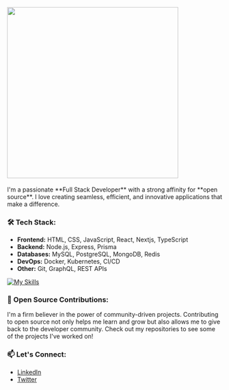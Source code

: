 
## <img width="400" src="https://readme-typing-svg.herokuapp.com?font=JetBrains+Mono&weight=600&size=30&duration=3000&color=2AF7B4&width=535&lines=Hi%2C+I'm+Amit%F0%9F%91%8B;Let's+Connect!"/>
</div>
I'm a passionate **Full Stack Developer** with a strong affinity for **open source**. I love creating seamless, efficient, and innovative applications that make a difference.

### 🛠️ Tech Stack:
- **Frontend:** HTML, CSS, JavaScript, React, Nextjs, TypeScript 
- **Backend:** Node.js, Express, Prisma
- **Databases:**  MySQL, PostgreSQL, MongoDB, Redis
- **DevOps:** Docker, Kubernetes, CI/CD
- **Other:** Git, GraphQL, REST APIs

 [![My Skills](https://skillicons.dev/icons?i=html,css,js,react,next,ts,nodejs,express,prisma,postgres,mongo,redis,docker,kubernetes,git,graphql)](https://skillicons.dev)

### 🌟 Open Source Contributions:
I'm a firm believer in the power of community-driven projects. Contributing to open source not only helps me learn and grow but also allows me to give back to the developer community. Check out my repositories to see some of the projects I've worked on!

### 📫 Let's Connect:
- [LinkedIn](https://www.linkedin.com/in/amit-mishra512/)
- [Twitter](https://x.com/amitmishra2510/)


